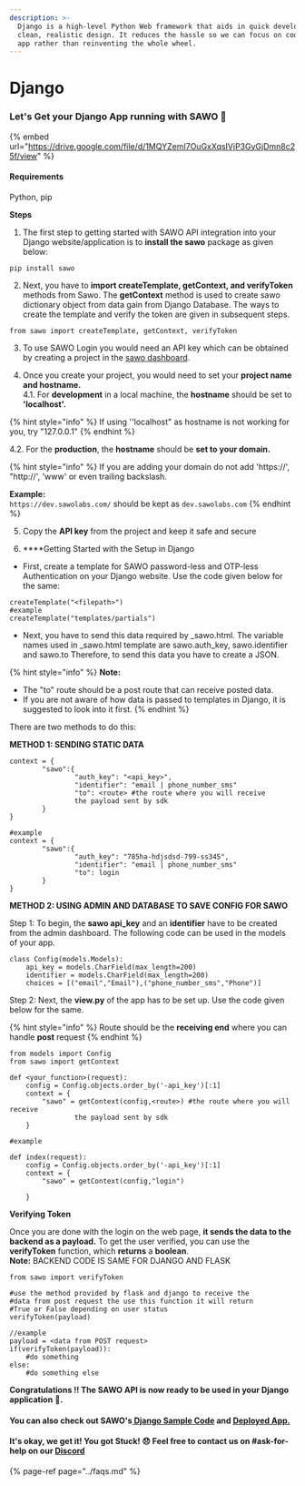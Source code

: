 ```yaml
---
description: >-
  Django is a high-level Python Web framework that aids in quick development and
  clean, realistic design. It reduces the hassle so we can focus on coding the
  app rather than reinventing the whole wheel.
---
```


# Django

### Let's Get your Django App running with SAWO 🙌 

{% embed url="https://drive.google.com/file/d/1MQYZemI7OuGxXqsIVjP3GyGjDmn8c25f/view" %}



#### **Requirements**

Python, pip 

**Steps**

1. The first step to getting started with SAWO API integration into your Django website/application is to **install the sawo** package as given below:

```text
pip install sawo
```

2. Next, you have to **import createTemplate, getContext, and verifyToken** methods from Sawo. The **getContext** method is used to create sawo dictionary object from data gain from Django Database. The ways to create the template and verify the token are given in subsequent steps.  


```text
from sawo import createTemplate, getContext, verifyToken
```

3. To use SAWO Login you would need an API key which can be obtained by creating a project in the [sawo dashboard](https://dev.sawolabs.com/). 

4.  Once you create your project, you would need to set your **project name and hostname.**  
    4.1. For **development** in a local machine, the **hostname** should be set to **'localhost'.**

{% hint style="info" %}
If using ''localhost" as hostname is not working for you, try "127.0.0.1"
{% endhint %}

 4.2. For the **production**, the **hostname** should be **set to your domain.** 

{% hint style="info" %}
If you are adding your domain do not add 'https://', "http://', 'www' or even trailing backslash.

**Example:**  
`https://dev.sawolabs.com/` should be kept as `dev.sawolabs.com`
{% endhint %}

5. Copy the **API key** from the project and keep it safe and secure

6. ****Getting Started with the Setup in Django

* First, create a template for SAWO password-less and OTP-less Authentication on your Django website. Use the code given below for the same:

```text
createTemplate("<filepath>")
#example
createTemplate("templates/partials")

```

* Next, you have to send this data required by \_sawo.html. The variable names used in \_sawo.html template are sawo.auth\_key, sawo.identifier and sawo.to Therefore, to send this data you have to create a JSON.

{% hint style="info" %}
**Note:**

* The "to" route should be a post route that can receive posted data.
* If you are not aware of how data is passed to templates in Django, it is suggested to look into it first.
{% endhint %}

There are two methods to do this:

**METHOD 1: SENDING STATIC DATA**

```text
context = {
        "sawo":{
                "auth_key": "<api_key>",
                "identifier": "email | phone_number_sms"
                "to": <route> #the route where you will receive
                the payload sent by sdk                 
        }
}

#example
context = {
        "sawo":{
                "auth_key": "785ha-hdjsdsd-799-ss345",
                "identifier": "email | phone_number_sms"
                "to": login               
        }
}

```

**METHOD 2: USING ADMIN AND DATABASE TO SAVE CONFIG FOR SAWO**  


Step 1: To begin, the **sawo api\_key** and an **identifier** have to be created from the admin dashboard. The following code can be used in the models of your app.

```text
class Config(models.Models):
    api_key = models.CharField(max_length=200)
    identifier = models.CharField(max_length=200)
    choices = [("email","Email"),("phone_number_sms","Phone")]

```

Step 2: Next, the **view.py** of the app has to be set up. Use the code given below for the same.

{% hint style="info" %}
Route should be the **receiving end** where you can handle **post** request
{% endhint %}

```text
from models import Config
from sawo import getContext

def <your_function>(request):
    config = Config.objects.order_by('-api_key')[:1]
    context = {
        "sawo" = getContext(config,<route>) #the route where you will receive
                the payload sent by sdk    
    }
        
#example

def index(request):
    config = Config.objects.order_by('-api_key')[:1]
    context = {
        "sawo" = getContext(config,"login") 
               
    }

```

**Verifying Token**

Once you are done with the login on the web page, **it sends the data to the backend as a payload.** To get the user verified, you can use the **verifyToken** function, which **returns** a **boolean**.  
**Note:** BACKEND CODE IS SAME FOR DJANGO AND FLASK

```text
from sawo import verifyToken

#use the method provided by flask and django to receive the 
#data from post request the use this function it will return 
#True or False depending on user status
verifyToken(payload)

//example 
payload = <data from POST request>
if(verifyToken(payload)):
    #do something
else:
    #do something else

```

**Congratulations !! The SAWO API is now ready to be used in your Django application** 🤘**.**  

#### You can also check out SAWO's[ Django Sample Code](https://github.com/sawolabs/sawo-python-examples/tree/master/django) and [Deployed App.](https://github.com/sawolabs/sawo-python-examples/tree/master/django)

#### It's okay, we get it! You got Stuck! 😞 Feel free to contact us on \#ask-for-help on our [Discord](https://discord.com/invite/TpnCfMUE5P)

{% page-ref page="../faqs.md" %}

